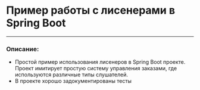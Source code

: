 # Пример работы с лисенерами в Spring Boot

------------
### Описание:
- Простой пример использования лисенеров в Spring Boot проекте.
  Проект имитирует простую систему управления заказами, где используются различные типы слушателей. <br />
- В проекте хорошо задокументированы тесты